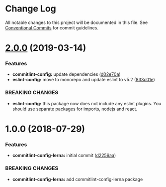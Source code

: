 # Change Log

All notable changes to this project will be documented in this file.
See [Conventional Commits](https://conventionalcommits.org) for commit guidelines.

# [2.0.0](https://github.com/priver/linters/tree/master/packages/commitlint-config-lerna/compare/@priver/commitlint-config-lerna@1.0.0...@priver/commitlint-config-lerna@2.0.0) (2019-03-14)


### Features

* **commitlint-config:** update dependencies ([d02e70a](https://github.com/priver/linters/tree/master/packages/commitlint-config-lerna/commit/d02e70a))
* **eslint-config:** move to monorepo and update eslint to v5.2 ([833c01e](https://github.com/priver/linters/tree/master/packages/commitlint-config-lerna/commit/833c01e))


### BREAKING CHANGES

* **eslint-config:** this package now does not include any eslint plugins.
You should use separate packages for imports, nodejs and react.





<a name="1.0.0"></a>
# 1.0.0 (2018-07-29)


### Features

* **commitlint-config-lerna:** initial commit ([d2259aa](https://github.com/priver/linters/tree/master/packages/commitlint-config-lerna/commit/d2259aa))


### BREAKING CHANGES

* **commitlint-config-lerna:** add commitlint-config-lerna package
